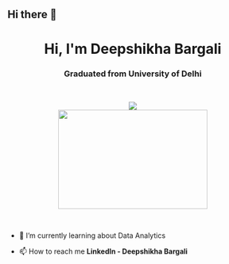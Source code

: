 ## Hi there 👋


<h1 align="center">Hi, I'm Deepshikha Bargali</h1>
<h3 align="center">Graduated from University of Delhi</h3>


<br>

<p align="center">
  <img src="https://readme-typing-svg.herokuapp.com?color=%2336BCF7&size=22&center=true&vCenter=true&width=500&lines=Datas+Enthusiast;Tech+Explorer%E2%9C%A8" /> <br>
  <img src = "https://edvancer.in/wp-content/uploads/2022/10/What-is-data-analytics-How-it-can-help-your-career-1024x655.jpg" width="300" height="200" / >
</p>
<br>

- 🌱 I’m currently learning about Data Analytics 

- 📫 How to reach me **LinkedIn - Deepshikha Bargali**



<br>

